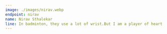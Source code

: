 ```yaml
---
image: ./images/nirav.webp
endpoint: nirav
name: Nirav Sthalekar
line: In badminton, they use a lot of wrist.But I am a player of heart.
---
```

